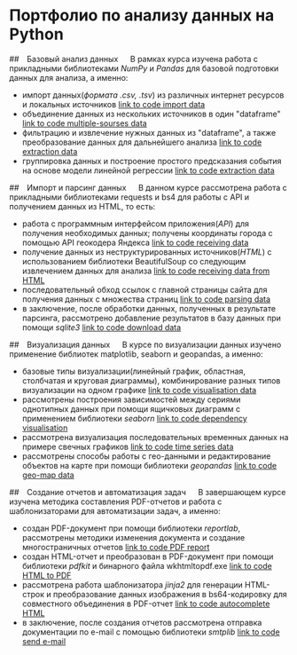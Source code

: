 # Портфолио по анализу данных на Python

##&emsp;Базовый анализ данных
&emsp; В рамках курса изучена работа с прикладными библиотеками *NumPy* и *Pandas* для базовой подготовки данных для анализа, а именно:
- импорт данных(*формата .csv, .tsv*) из различных интернет ресурсов и локальных источников 
[link to code import data](Basic%20Lib%20Data%20Analys/Import-data-Pandas.py)
- объединение данных из нескольких источников 
в один "dataframe" [link to code multiple-sourses data](Basic%20Lib%20Data%20Analys/Multiple-sourses-data.py)
- фильтрацию и извлечение нужных данных из "dataframe", а также преобразование данных для дальнейшего анализа
[link to code extraction data](Basic%20Lib%20Data%20Analys/data-extraction.py)
- группировка данных и построение простого предсказания события на основе модели линейной регрессии
[link to code extraction data](Basic%20Lib%20Data%20Analys/Predicting_LR.py)

##&emsp;Импорт и парсинг данных
&emsp; В данном курсе рассмотрена работа с прикладными библиотеками requests и bs4 для работы с API и получением данных из HTML, то есть:
- работа с программным интерфейсом приложения(_API_) для получения необходимых данных; получены координаты города с помощью API геокодера Яндекса
[link to code receiving data](Importing%20and%20Parsing%20data/reseiving_data_by_API.py) 
- получение данных из неструктурированных источников(_HTML_) с использованием библиотеки BeautifulSoup со следующим извлечением данных для анализа
[link to code receiving data from HTML](Importing%20and%20Parsing%20data/receiving_stock_quotes.py)
- последовательный обход ссылок с главной страницы сайта для получения данных с множества страниц
[link to code parsing data](Importing%20and%20Parsing%20data/Parsing_internet_shop.py)
- в заключение, после обработки данных, полученных в результате парсинга, рассмотрено добавление результатов в базу данных при помощи *sqlite3*
[link to code download data](Importing%20and%20Parsing%20data/download_rezults_to%20database.py)

##&emsp;Визуализация данных
&emsp; В курсе по визуализации данных изучено применение библиотек matplotlib, seaborn и geopandas, а именно:
- базовые типы визуализации(линейный график, областная, столбчатая и круговая диаграммы), 
комбинирование разных типов визуализации на одном графике
[link to code visualisation data](Visualisation%20data/Visualisation_data_EGE.py)
- рассмотрены построения зависимостей между сериями однотипных данных при помощи ящичковых диаграмм с применением 
библиотеки *seaborn* [link to code dependency visualisation](Visualisation%20data/Marathon_results.py)
- рассмотрена визуализация последовательных временных данных на примере свечных графиков
[link to code time series data](Visualisation%20data/moving_average_on_stock_charts.py)
- рассмотрены способы работы с гео-данными и редактирование объектов на карте при помощи библиотеки *geopandas*
[link to code geo-map data](Visualisation%20data) 

##&emsp;Создание отчетов и автоматизация задач
&emsp; В завершающем курсе изучена методика составления PDF-отчетов и работа с шаблонизаторами для автоматизации задач, а именно:
- создан PDF-документ при помощи библиотеки *reportlab*, рассмотрены методики изменения документа и
создание многостраничных отчетов [link to code PDF report](Reports%20and%20automation)
- создан HTML-отчет и преобразован в PDF-документ при помощи библиотеки *pdfkit* и бинарного файла wkhtmltopdf.exe
[link to code HTML to PDF](Reports%20and%20automation)
- рассмотрена работа шаблонизатора *jinja2* для генерации HTML-строк и преобразование данных изображения в bs64-кодировку для совместного 
объединения в PDF-отчет [link to code autocomplete HTML](Reports%20and%20automation)
- в заключение, после создания отчетов рассмотрена отправка документации по e-mail с помощью библиотеки *smtplib*
[link to code send e-mail](Reports%20and%20automation)